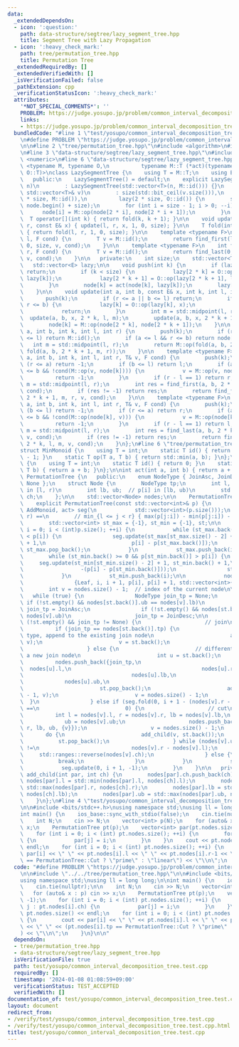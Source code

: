 ```yaml
---
data:
  _extendedDependsOn:
  - icon: ':question:'
    path: data-structure/segtree/lazy_segment_tree.hpp
    title: Segment Tree with Lazy Propagation
  - icon: ':heavy_check_mark:'
    path: tree/permutation_tree.hpp
    title: Permutation Tree
  _extendedRequiredBy: []
  _extendedVerifiedWith: []
  _isVerificationFailed: false
  _pathExtension: cpp
  _verificationStatusIcon: ':heavy_check_mark:'
  attributes:
    '*NOT_SPECIAL_COMMENTS*': ''
    PROBLEM: https://judge.yosupo.jp/problem/common_interval_decomposition_tree
    links:
    - https://judge.yosupo.jp/problem/common_interval_decomposition_tree
  bundledCode: "#line 1 \"test/yosupo/common_interval_decomposition_tree.test.cpp\"\
    \n#define PROBLEM \"https://judge.yosupo.jp/problem/common_interval_decomposition_tree\"\
    \n\n#line 2 \"tree/permutation_tree.hpp\"\n#include <algorithm>\n#include <vector>\n\
    \n#line 3 \"data-structure/segtree/lazy_segment_tree.hpp\"\n#include <bit>\n#include\
    \ <numeric>\n#line 6 \"data-structure/segtree/lazy_segment_tree.hpp\"\n\ntemplate\
    \ <typename M, typename O,\n          typename M::T (*act)(typename M::T, typename\
    \ O::T)>\nclass LazySegmentTree {\n    using T = M::T;\n    using E = O::T;\n\n\
    \   public:\n    LazySegmentTree() = default;\n    explicit LazySegmentTree(int\
    \ n)\n        : LazySegmentTree(std::vector<T>(n, M::id())) {}\n    explicit LazySegmentTree(const\
    \ std::vector<T>& v)\n        : size(std::bit_ceil(v.size())),\n          node(2\
    \ * size, M::id()),\n          lazy(2 * size, O::id()) {\n        std::ranges::copy(v,\
    \ node.begin() + size);\n        for (int i = size - 1; i > 0; --i) {\n      \
    \      node[i] = M::op(node[2 * i], node[2 * i + 1]);\n        }\n    }\n\n  \
    \  T operator[](int k) { return fold(k, k + 1); }\n\n    void update(int l, int\
    \ r, const E& x) { update(l, r, x, 1, 0, size); }\n\n    T fold(int l, int r)\
    \ { return fold(l, r, 1, 0, size); }\n\n    template <typename F>\n    int find_first(int\
    \ l, F cond) {\n        T v = M::id();\n        return find_first(l, size, 1,\
    \ 0, size, v, cond);\n    }\n\n    template <typename F>\n    int find_last(int\
    \ r, F cond) {\n        T v = M::id();\n        return find_last(0, r, 1, 0, size,\
    \ v, cond);\n    }\n\n   private:\n    int size;\n    std::vector<T> node;\n \
    \   std::vector<E> lazy;\n\n    void push(int k) {\n        if (lazy[k] == O::id())\
    \ return;\n        if (k < size) {\n            lazy[2 * k] = O::op(lazy[2 * k],\
    \ lazy[k]);\n            lazy[2 * k + 1] = O::op(lazy[2 * k + 1], lazy[k]);\n\
    \        }\n        node[k] = act(node[k], lazy[k]);\n        lazy[k] = O::id();\n\
    \    }\n\n    void update(int a, int b, const E& x, int k, int l, int r) {\n \
    \       push(k);\n        if (r <= a || b <= l) return;\n        if (a <= l &&\
    \ r <= b) {\n            lazy[k] = O::op(lazy[k], x);\n            push(k);\n\
    \            return;\n        }\n        int m = std::midpoint(l, r);\n      \
    \  update(a, b, x, 2 * k, l, m);\n        update(a, b, x, 2 * k + 1, m, r);\n\
    \        node[k] = M::op(node[2 * k], node[2 * k + 1]);\n    }\n\n    T fold(int\
    \ a, int b, int k, int l, int r) {\n        push(k);\n        if (r <= a || b\
    \ <= l) return M::id();\n        if (a <= l && r <= b) return node[k];\n     \
    \   int m = std::midpoint(l, r);\n        return M::op(fold(a, b, 2 * k, l, m),\
    \ fold(a, b, 2 * k + 1, m, r));\n    }\n\n    template <typename F>\n    int find_first(int\
    \ a, int b, int k, int l, int r, T& v, F cond) {\n        push(k);\n        if\
    \ (r <= a) return -1;\n        if (b <= l) return l;\n        if (a <= l && r\
    \ <= b && !cond(M::op(v, node[k]))) {\n            v = M::op(v, node[k]);\n  \
    \          return -1;\n        }\n        if (r - l == 1) return r;\n        int\
    \ m = std::midpoint(l, r);\n        int res = find_first(a, b, 2 * k, l, m, v,\
    \ cond);\n        if (res != -1) return res;\n        return find_first(a, b,\
    \ 2 * k + 1, m, r, v, cond);\n    }\n\n    template <typename F>\n    int find_last(int\
    \ a, int b, int k, int l, int r, T& v, F cond) {\n        push(k);\n        if\
    \ (b <= l) return -1;\n        if (r <= a) return r;\n        if (a <= l && r\
    \ <= b && !cond(M::op(node[k], v))) {\n            v = M::op(node[k], v);\n  \
    \          return -1;\n        }\n        if (r - l == 1) return l;\n        int\
    \ m = std::midpoint(l, r);\n        int res = find_last(a, b, 2 * k + 1, m, r,\
    \ v, cond);\n        if (res != -1) return res;\n        return find_last(a, b,\
    \ 2 * k, l, m, v, cond);\n    }\n};\n#line 6 \"tree/permutation_tree.hpp\"\n\n\
    struct MinMonoid {\n    using T = int;\n    static T id() { return (1u << 31)\
    \ - 1; }\n    static T op(T a, T b) { return std::min(a, b); }\n};\n\nstruct AddMonoid\
    \ {\n    using T = int;\n    static T id() { return 0; }\n    static T op(T a,\
    \ T b) { return a + b; }\n};\n\nint act(int a, int b) { return a + b; }\n\nclass\
    \ PermutationTree {\n   public:\n    enum NodeType { JoinAsc, JoinDesc, Cut, Leaf,\
    \ None };\n    struct Node {\n        NodeType tp;\n        int l, r;    // i\
    \ in [l, r)\n        int lb, ub;  // p[i] in [lb, ub)\n        std::vector<int>\
    \ ch;\n    };\n\n    std::vector<Node> nodes;\n\n    PermutationTree() = default;\n\
    \    explicit PermutationTree(const std::vector<int>& p) {\n        LazySegmentTree<MinMonoid,\
    \ AddMonoid, act> seg(\n            std::vector<int>(p.size()));\n        // seg.fold(l,\
    \ r) ==\n        // min_{l <= j < r} { max(p[j:i]) - min(p[j:i]) - (i - j) }\n\
    \        std::vector<int> st_max = {-1}, st_min = {-1}, st;\n\n        for (int\
    \ i = 0; i < (int)p.size(); ++i) {\n            while (st_max.back() >= 0 && p[st_max.back()]\
    \ < p[i]) {\n                seg.update(st_max[st_max.size() - 2] + 1, st_max.back()\
    \ + 1,\n                           p[i] - p[st_max.back()]);\n               \
    \ st_max.pop_back();\n            }\n            st_max.push_back(i);\n\n    \
    \        while (st_min.back() >= 0 && p[st_min.back()] > p[i]) {\n           \
    \     seg.update(st_min[st_min.size() - 2] + 1, st_min.back() + 1,\n         \
    \                  -(p[i] - p[st_min.back()]));\n                st_min.pop_back();\n\
    \            }\n            st_min.push_back(i);\n\n            nodes.push_back(\n\
    \                {Leaf, i, i + 1, p[i], p[i] + 1, std::vector<int>{}});\n    \
    \        int v = nodes.size() - 1;  // index of the current node\n\n         \
    \   while (true) {\n                NodeType join_tp = None;\n               \
    \ if (!st.empty() && nodes[st.back()].ub == nodes[v].lb)\n                   \
    \ join_tp = JoinAsc;\n                if (!st.empty() && nodes[st.back()].lb ==\
    \ nodes[v].ub)\n                    join_tp = JoinDesc;\n\n                if\
    \ (!st.empty() && join_tp != None) {\n                    // join\n          \
    \          if (join_tp == nodes[st.back()].tp) {\n                        // same\
    \ type, append to the existing join node\n                        add_child(st.back(),\
    \ v);\n                        v = st.back();\n                        st.pop_back();\n\
    \                    } else {\n                        // different type, create\
    \ a new join node\n                        int u = st.back();\n              \
    \          nodes.push_back({join_tp,\n                                       \
    \  nodes[u].l,\n                                         nodes[u].r,\n       \
    \                                  nodes[u].lb,\n                            \
    \             nodes[u].ub,\n                                         {u}});\n\
    \                        st.pop_back();\n                        add_child(nodes.size()\
    \ - 1, v);\n                        v = nodes.size() - 1;\n                  \
    \  }\n                } else if (seg.fold(0, i + 1 - (nodes[v].r - nodes[v].l))\
    \ ==\n                           0) {\n                    // cut\n          \
    \          int l = nodes[v].l, r = nodes[v].r, lb = nodes[v].lb,\n           \
    \             ub = nodes[v].ub;\n                    nodes.push_back({Cut, l,\
    \ r, lb, ub, {v}});\n                    v = nodes.size() - 1;\n             \
    \       do {\n                        add_child(v, st.back());\n             \
    \           st.pop_back();\n                    } while (nodes[v].ub - nodes[v].lb\
    \ !=\n                             nodes[v].r - nodes[v].l);\n               \
    \     std::ranges::reverse(nodes[v].ch);\n                } else {\n         \
    \           break;\n                }\n            }\n            st.push_back(v);\n\
    \            seg.update(0, i + 1, -1);\n        }\n    }\n\n   private:\n    void\
    \ add_child(int par, int ch) {\n        nodes[par].ch.push_back(ch);\n       \
    \ nodes[par].l = std::min(nodes[par].l, nodes[ch].l);\n        nodes[par].r =\
    \ std::max(nodes[par].r, nodes[ch].r);\n        nodes[par].lb = std::min(nodes[par].lb,\
    \ nodes[ch].lb);\n        nodes[par].ub = std::max(nodes[par].ub, nodes[ch].ub);\n\
    \    }\n};\n#line 4 \"test/yosupo/common_interval_decomposition_tree.test.cpp\"\
    \n\n#include <bits/stdc++.h>\nusing namespace std;\nusing ll = long long;\n\n\
    int main() {\n    ios_base::sync_with_stdio(false);\n    cin.tie(nullptr);\n\n\
    \    int N;\n    cin >> N;\n    vector<int> p(N);\n    for (auto& x : p) cin >>\
    \ x;\n    PermutationTree pt(p);\n    vector<int> par(pt.nodes.size(), -1);\n\
    \    for (int i = 0; i < (int) pt.nodes.size(); ++i) {\n        for (int j : pt.nodes[i].ch)\
    \ {\n            par[j] = i;\n        }\n    }\n    cout << pt.nodes.size() <<\
    \ endl;\n    for (int i = 0; i < (int) pt.nodes.size(); ++i) {\n        cout <<\
    \ par[i] << \" \" << pt.nodes[i].l << \" \" << pt.nodes[i].r-1 << \" \" << (pt.nodes[i].tp\
    \ == PermutationTree::Cut ? \"prime\" : \"linear\") << \"\\n\";\n    }\n}\n\n"
  code: "#define PROBLEM \"https://judge.yosupo.jp/problem/common_interval_decomposition_tree\"\
    \n\n#include \"../../tree/permutation_tree.hpp\"\n\n#include <bits/stdc++.h>\n\
    using namespace std;\nusing ll = long long;\n\nint main() {\n    ios_base::sync_with_stdio(false);\n\
    \    cin.tie(nullptr);\n\n    int N;\n    cin >> N;\n    vector<int> p(N);\n \
    \   for (auto& x : p) cin >> x;\n    PermutationTree pt(p);\n    vector<int> par(pt.nodes.size(),\
    \ -1);\n    for (int i = 0; i < (int) pt.nodes.size(); ++i) {\n        for (int\
    \ j : pt.nodes[i].ch) {\n            par[j] = i;\n        }\n    }\n    cout <<\
    \ pt.nodes.size() << endl;\n    for (int i = 0; i < (int) pt.nodes.size(); ++i)\
    \ {\n        cout << par[i] << \" \" << pt.nodes[i].l << \" \" << pt.nodes[i].r-1\
    \ << \" \" << (pt.nodes[i].tp == PermutationTree::Cut ? \"prime\" : \"linear\"\
    ) << \"\\n\";\n    }\n}\n\n"
  dependsOn:
  - tree/permutation_tree.hpp
  - data-structure/segtree/lazy_segment_tree.hpp
  isVerificationFile: true
  path: test/yosupo/common_interval_decomposition_tree.test.cpp
  requiredBy: []
  timestamp: '2024-01-08 01:08:59+09:00'
  verificationStatus: TEST_ACCEPTED
  verifiedWith: []
documentation_of: test/yosupo/common_interval_decomposition_tree.test.cpp
layout: document
redirect_from:
- /verify/test/yosupo/common_interval_decomposition_tree.test.cpp
- /verify/test/yosupo/common_interval_decomposition_tree.test.cpp.html
title: test/yosupo/common_interval_decomposition_tree.test.cpp
---
```

